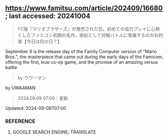 ## https://www.famitsu.com/article/202409/16680; last accessed: 20241004

> FC版『マリオブラザーズ』が発売された日。初めての協力プレイに心熱くしたファミコン初期の名作。突如として対戦バトルに発展するのがお約束【今日は何の日？】

September 9 is the release day of the Family Computer version of "Mario Bros.", the masterpiece that came out during the early days of the Famicom, offering the first, true co-op game, and the promise of an amazing versus battle

> by ウワーマン

by UWAAMAN

> 2024.09.09 07:00｜更新

Updated: 2024-09-09T07:00 

### REFERENCE

1) GOOGLE SEARCH ENGINE; TRANSLATE
